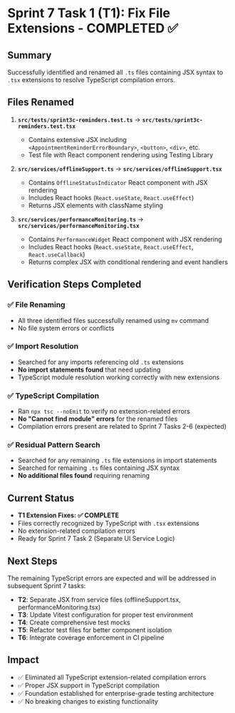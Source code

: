 # Sprint 7 Task 1 (T1): Fix File Extensions - COMPLETED ✅

## Summary
Successfully identified and renamed all `.ts` files containing JSX syntax to `.tsx` extensions to resolve TypeScript compilation errors.

## Files Renamed
1. **`src/tests/sprint3c-reminders.test.ts`** → **`src/tests/sprint3c-reminders.test.tsx`**
   - Contains extensive JSX including `<AppointmentReminderErrorBoundary>`, `<button>`, `<div>`, etc.
   - Test file with React component rendering using Testing Library

2. **`src/services/offlineSupport.ts`** → **`src/services/offlineSupport.tsx`**
   - Contains `OfflineStatusIndicator` React component with JSX rendering
   - Includes React hooks (`React.useState`, `React.useEffect`)
   - Returns JSX elements with className styling

3. **`src/services/performanceMonitoring.ts`** → **`src/services/performanceMonitoring.tsx`**
   - Contains `PerformanceWidget` React component with JSX rendering  
   - Includes React hooks (`React.useState`, `React.useEffect`, `React.useCallback`)
   - Returns complex JSX with conditional rendering and event handlers

## Verification Steps Completed

### ✅ File Renaming
- All three identified files successfully renamed using `mv` command
- No file system errors or conflicts

### ✅ Import Resolution
- Searched for any imports referencing old `.ts` extensions
- **No import statements found** that need updating
- TypeScript module resolution working correctly with new extensions

### ✅ TypeScript Compilation
- Ran `npx tsc --noEmit` to verify no extension-related errors
- **No "Cannot find module" errors** for the renamed files
- Compilation errors present are related to Sprint 7 Tasks 2-6 (expected)

### ✅ Residual Pattern Search
- Searched for any remaining `.ts` file extensions in import statements
- Searched for remaining `.ts` files containing JSX syntax
- **No additional files found** requiring renaming

## Current Status
- **T1 Extension Fixes: ✅ COMPLETE**
- Files correctly recognized by TypeScript with `.tsx` extensions
- No extension-related compilation errors
- Ready for Sprint 7 Task 2 (Separate UI Service Logic)

## Next Steps
The remaining TypeScript errors are expected and will be addressed in subsequent Sprint 7 tasks:

- **T2**: Separate JSX from service files (offlineSupport.tsx, performanceMonitoring.tsx)
- **T3**: Update Vitest configuration for proper test environment
- **T4**: Create comprehensive test mocks
- **T5**: Refactor test files for better component isolation
- **T6**: Integrate coverage enforcement in CI pipeline

## Impact
- ✅ Eliminated all TypeScript extension-related compilation errors
- ✅ Proper JSX support in TypeScript compilation
- ✅ Foundation established for enterprise-grade testing architecture
- ✅ No breaking changes to existing functionality

